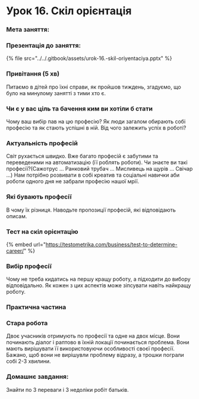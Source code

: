 # Урок 16. Скіл орієнтація

### Мета заняття: 

### Презентація до заняття:

{% file src="../../.gitbook/assets/urok-16.-skil-oriyentaciya.pptx" %}

### Привітання \(5 хв\)

Питаємо в дітей про їхні справи, як пройшов тиждень, згадуємо, що було на минулому занятті з тими хто є.

### Чи є у вас ціль та бачення ким ви хотіли б стати

Чому ваш вибір пав на цю професію? Як люди загалом обирають собі професію та як стають успішні в ній. Від чого залежить успіх в роботі?

### Актуальність професій

Світ рухається швидко. Вже багато професій є забутими та переведеними на автоматизацію \(її роблять роботи\). Чи знаєте ви такі професії?\(Сажотрус ... Ранковий трубач ... Мисливець на щурів ... Свічар ...\) Нам потрібно розвивати в собі креатив та соціальні навички аби роботи одного дня не забрали професію нашої мрії.

### Які бувають професії

В чому їх різниця. Наводьте пропозиції професій, які відповідають описам.

### Тест на скіл орієнтацію

{% embed url="https://testometrika.com/business/test-to-determine-career/" %}

### Вибір професії

Чому не треба кидатись на першу кращу роботу, а підходити до вибору відповідально. Як кожен з цих аспектів може зіпсувати навіть найкращу роботу.

### Практична частина

### Стара робота 

Двоє учасників отримують по професії та одне на двох місце. Вони починають діалог і раптово в їхній локації починається проблема. Вони мають вирішувати її використовуючи особливості своєї професії. Бажано, щоб вони не вирішувли проблему відразу, а трошки пограли собі 2-3 хвилини.

### Домашнє завдання:

Знайти по 3 переваги і 3 недоліки робіт батьків.

